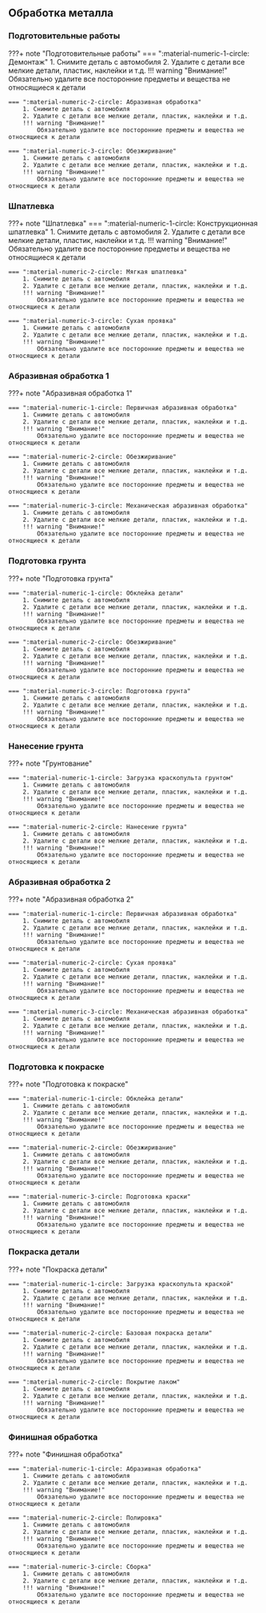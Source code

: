 
## Обработка металла

### Подготовительные работы

???+ note "Подготовительные работы"
	=== ":material-numeric-1-circle: Демонтаж"
		1. Снимите деталь с автомобиля
		2. Удалите с детали все мелкие детали, пластик, наклейки и т.д.
		!!! warning "Внимание!"
			Обязательно удалите все посторонние предметы и вещества не относящиеся к детали

	=== ":material-numeric-2-circle: Абразивная обработка"
		1. Снимите деталь с автомобиля
		2. Удалите с детали все мелкие детали, пластик, наклейки и т.д.
		!!! warning "Внимание!"
			Обязательно удалите все посторонние предметы и вещества не относящиеся к детали

	=== ":material-numeric-3-circle: Обезжиривание"
		1. Снимите деталь с автомобиля
		2. Удалите с детали все мелкие детали, пластик, наклейки и т.д.
		!!! warning "Внимание!"
			Обязательно удалите все посторонние предметы и вещества не относящиеся к детали

### Шпатлевка

???+ note "Шпатлевка"
	=== ":material-numeric-1-circle: Конструкционная шпатлевка"
		1. Снимите деталь с автомобиля
		2. Удалите с детали все мелкие детали, пластик, наклейки и т.д.
		!!! warning "Внимание!"
			Обязательно удалите все посторонние предметы и вещества не относящиеся к детали

	=== ":material-numeric-2-circle: Мягкая шпатлевка"
		1. Снимите деталь с автомобиля
		2. Удалите с детали все мелкие детали, пластик, наклейки и т.д.
		!!! warning "Внимание!"
			Обязательно удалите все посторонние предметы и вещества не относящиеся к детали

	=== ":material-numeric-3-circle: Сухая проявка"
		1. Снимите деталь с автомобиля
		2. Удалите с детали все мелкие детали, пластик, наклейки и т.д.
		!!! warning "Внимание!"
			Обязательно удалите все посторонние предметы и вещества не относящиеся к детали

### Абразивная обработка 1

???+ note "Абразивная обработка 1"

	=== ":material-numeric-1-circle: Первичная абразивная обработка"
		1. Снимите деталь с автомобиля
		2. Удалите с детали все мелкие детали, пластик, наклейки и т.д.
		!!! warning "Внимание!"
			Обязательно удалите все посторонние предметы и вещества не относящиеся к детали
			
	=== ":material-numeric-2-circle: Обезжиривание"
		1. Снимите деталь с автомобиля
		2. Удалите с детали все мелкие детали, пластик, наклейки и т.д.
		!!! warning "Внимание!"
			Обязательно удалите все посторонние предметы и вещества не относящиеся к детали

	=== ":material-numeric-3-circle: Механическая абразивная обработка"
		1. Снимите деталь с автомобиля
		2. Удалите с детали все мелкие детали, пластик, наклейки и т.д.
		!!! warning "Внимание!"
			Обязательно удалите все посторонние предметы и вещества не относящиеся к детали

### Подготовка грунта

???+ note "Подготовка грунта"

	=== ":material-numeric-1-circle: Обклейка детали"
		1. Снимите деталь с автомобиля
		2. Удалите с детали все мелкие детали, пластик, наклейки и т.д.
		!!! warning "Внимание!"
			Обязательно удалите все посторонние предметы и вещества не относящиеся к детали
			
	=== ":material-numeric-2-circle: Обезжиривание"
		1. Снимите деталь с автомобиля
		2. Удалите с детали все мелкие детали, пластик, наклейки и т.д.
		!!! warning "Внимание!"
			Обязательно удалите все посторонние предметы и вещества не относящиеся к детали

	=== ":material-numeric-3-circle: Подготовка грунта"
		1. Снимите деталь с автомобиля
		2. Удалите с детали все мелкие детали, пластик, наклейки и т.д.
		!!! warning "Внимание!"
			Обязательно удалите все посторонние предметы и вещества не относящиеся к детали

### Нанесение грунта

???+ note "Грунтование"

	=== ":material-numeric-1-circle: Загрузка краскопульта грунтом"
		1. Снимите деталь с автомобиля
		2. Удалите с детали все мелкие детали, пластик, наклейки и т.д.
		!!! warning "Внимание!"
			Обязательно удалите все посторонние предметы и вещества не относящиеся к детали
			
	=== ":material-numeric-2-circle: Нанесение грунта"
		1. Снимите деталь с автомобиля
		2. Удалите с детали все мелкие детали, пластик, наклейки и т.д.
		!!! warning "Внимание!"
			Обязательно удалите все посторонние предметы и вещества не относящиеся к детали

### Абразивная обработка 2

???+ note "Абразивная обработка 2"

	=== ":material-numeric-1-circle: Первичная абразивная обработка"
		1. Снимите деталь с автомобиля
		2. Удалите с детали все мелкие детали, пластик, наклейки и т.д.
		!!! warning "Внимание!"
			Обязательно удалите все посторонние предметы и вещества не относящиеся к детали
			
	=== ":material-numeric-2-circle: Сухая проявка"
		1. Снимите деталь с автомобиля
		2. Удалите с детали все мелкие детали, пластик, наклейки и т.д.
		!!! warning "Внимание!"
			Обязательно удалите все посторонние предметы и вещества не относящиеся к детали

	=== ":material-numeric-3-circle: Механическая абразивная обработка"
		1. Снимите деталь с автомобиля
		2. Удалите с детали все мелкие детали, пластик, наклейки и т.д.
		!!! warning "Внимание!"
			Обязательно удалите все посторонние предметы и вещества не относящиеся к детали

### Подготовка к покраске

???+ note "Подготовка к покраске"

	=== ":material-numeric-1-circle: Обклейка детали"
		1. Снимите деталь с автомобиля
		2. Удалите с детали все мелкие детали, пластик, наклейки и т.д.
		!!! warning "Внимание!"
			Обязательно удалите все посторонние предметы и вещества не относящиеся к детали
			
	=== ":material-numeric-2-circle: Обезжиривание"
		1. Снимите деталь с автомобиля
		2. Удалите с детали все мелкие детали, пластик, наклейки и т.д.
		!!! warning "Внимание!"
			Обязательно удалите все посторонние предметы и вещества не относящиеся к детали

	=== ":material-numeric-3-circle: Подготовка краски"
		1. Снимите деталь с автомобиля
		2. Удалите с детали все мелкие детали, пластик, наклейки и т.д.
		!!! warning "Внимание!"
			Обязательно удалите все посторонние предметы и вещества не относящиеся к детали

### Покраска детали

???+ note "Покраска детали"

	=== ":material-numeric-1-circle: Загрузка краскопульта краской"
		1. Снимите деталь с автомобиля
		2. Удалите с детали все мелкие детали, пластик, наклейки и т.д.
		!!! warning "Внимание!"
			Обязательно удалите все посторонние предметы и вещества не относящиеся к детали
			
	=== ":material-numeric-2-circle: Базовая покраска детали"
		1. Снимите деталь с автомобиля
		2. Удалите с детали все мелкие детали, пластик, наклейки и т.д.
		!!! warning "Внимание!"
			Обязательно удалите все посторонние предметы и вещества не относящиеся к детали

	=== ":material-numeric-2-circle: Покрытие лаком"
		1. Снимите деталь с автомобиля
		2. Удалите с детали все мелкие детали, пластик, наклейки и т.д.
		!!! warning "Внимание!"
			Обязательно удалите все посторонние предметы и вещества не относящиеся к детали

### Финишная обработка

???+ note "Финишная обработка"

	=== ":material-numeric-1-circle: Абразивная обработка"
		1. Снимите деталь с автомобиля
		2. Удалите с детали все мелкие детали, пластик, наклейки и т.д.
		!!! warning "Внимание!"
			Обязательно удалите все посторонние предметы и вещества не относящиеся к детали
			
	=== ":material-numeric-2-circle: Полировка"
		1. Снимите деталь с автомобиля
		2. Удалите с детали все мелкие детали, пластик, наклейки и т.д.
		!!! warning "Внимание!"
			Обязательно удалите все посторонние предметы и вещества не относящиеся к детали

	=== ":material-numeric-3-circle: Сборка"
		1. Снимите деталь с автомобиля
		2. Удалите с детали все мелкие детали, пластик, наклейки и т.д.
		!!! warning "Внимание!"
			Обязательно удалите все посторонние предметы и вещества не относящиеся к детали
